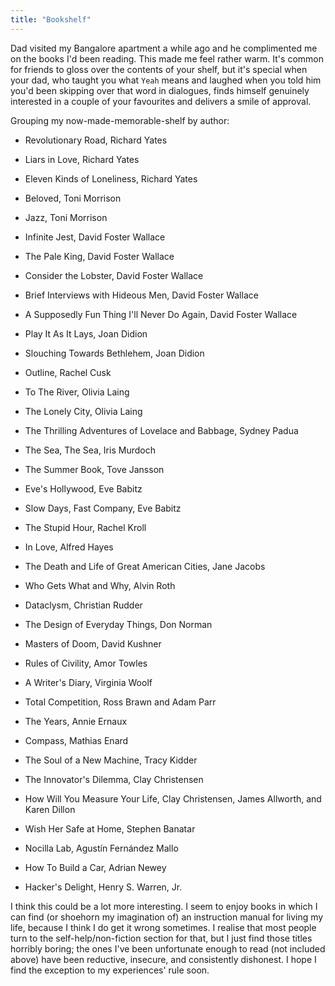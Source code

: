 ```yaml
---
title: "Bookshelf"
---
```


Dad visited my Bangalore apartment a while ago and he complimented me on the books I'd been reading. This made me feel rather warm. It's common for friends to gloss over the contents of your shelf, but it's special when your dad, who taught you what `Yeah` means and laughed when you told him you'd been skipping over that word in dialogues, finds himself genuinely interested in a couple of your favourites and delivers a smile of approval. 

Grouping my now-made-memorable-shelf by author:

* Revolutionary Road, Richard Yates

* Liars in Love, Richard Yates

* Eleven Kinds of Loneliness, Richard Yates

* Beloved, Toni Morrison

* Jazz, Toni Morrison

* Infinite Jest, David Foster Wallace

* The Pale King, David Foster Wallace

* Consider the Lobster, David Foster Wallace

* Brief Interviews with Hideous Men, David Foster Wallace

* A Supposedly Fun Thing I'll Never Do Again, David Foster Wallace

* Play It As It Lays, Joan Didion

* Slouching Towards Bethlehem, Joan Didion

* Outline, Rachel Cusk

* To The River, Olivia Laing

* The Lonely City, Olivia Laing

* The Thrilling Adventures of Lovelace and Babbage, Sydney Padua

* The Sea, The Sea, Iris Murdoch

* The Summer Book, Tove Jansson

* Eve's Hollywood, Eve Babitz

* Slow Days, Fast Company, Eve Babitz

* The Stupid Hour, Rachel Kroll

* In Love, Alfred Hayes

* The Death and Life of Great American Cities, Jane Jacobs

* Who Gets What and Why, Alvin Roth

* Dataclysm, Christian Rudder

* The Design of Everyday Things, Don Norman

* Masters of Doom, David Kushner

* Rules of Civility, Amor Towles

* A Writer's Diary, Virginia Woolf

* Total Competition, Ross Brawn and Adam Parr

* The Years, Annie Ernaux

* Compass, Mathias Enard

* The Soul of a New Machine, Tracy Kidder

* The Innovator's Dilemma, Clay Christensen

* How Will You Measure Your Life, Clay Christensen, James Allworth, and Karen Dillon

* Wish Her Safe at Home, Stephen Banatar

* Nocilla Lab, Agustín Fernández Mallo

* How To Build a Car, Adrian Newey

* Hacker's Delight, Henry S. Warren, Jr.

I think this could be a lot more interesting. I seem to enjoy books in which I can find (or shoehorn my imagination of) an instruction manual for living my life, because I think I do get it wrong sometimes. I realise that most people turn to the self-help/non-fiction section for that, but I just find those titles horribly boring; the ones I've been unfortunate enough to read (not included above) have been reductive, insecure, and consistently dishonest. I hope I find the exception to my experiences' rule soon. 